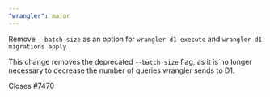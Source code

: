 ```yaml
---
"wrangler": major
---
```


Remove `--batch-size` as an option for `wrangler d1 execute` and `wrangler d1 migrations apply`

This change removes the deprecated `--batch-size` flag, as it is no longer necessary to decrease the number of queries wrangler sends to D1.

Closes #7470
